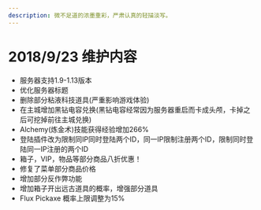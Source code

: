 ```yaml
---
description: 微不足道的浓墨重彩，严肃认真的轻描淡写。
---
```


# 2018/9/23 维护内容

* 服务器支持1.9-1.13版本
* 优化服务器标题
* 删除部分粘液科技道具(严重影响游戏体验)
* 在主城增加黑钻电容兑换(黑钻电容经常因为服务器重启而卡成头颅，卡掉之后可挖掉前往主城兑换)
* Alchemy(炼金术)技能获得经验增加266%
* 登陆插件改为限制同IP同时登陆两个ID，同一IP限制注册两个ID，限制同时登陆同一IP注册的两个ID
* 箱子，VIP，物品等部分商品八折优惠！
* 修复了菜单部分商品价格
* 增加部分反作弊功能
* 增加箱子开出远古道具的概率，增强部分道具
* Flux Pickaxe 概率上限调整为15%
